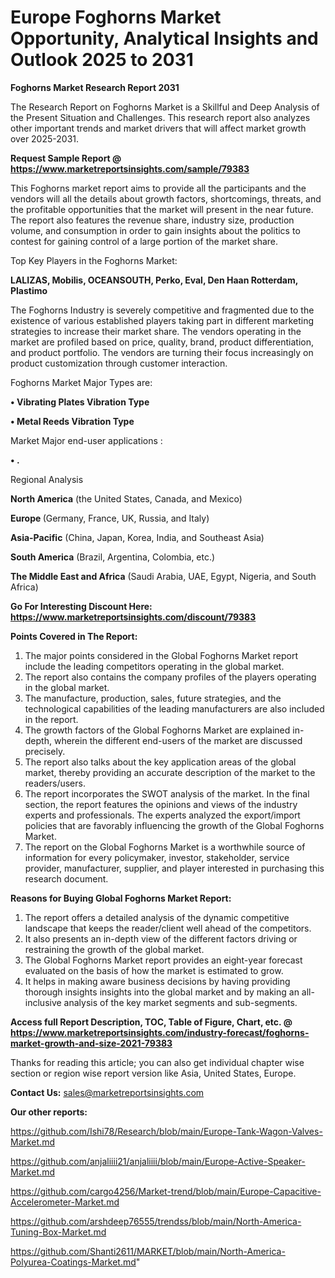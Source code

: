 # Europe Foghorns Market Opportunity, Analytical Insights and Outlook 2025 to 2031

<strong>Foghorns Market Research Report 2031</strong>

The Research Report on Foghorns Market is a Skillful and Deep Analysis of the Present Situation and Challenges. This research report also analyzes other important trends and market drivers that will affect market growth over 2025-2031.

<strong>Request Sample Report @ <a href=https://www.marketreportsinsights.com/sample/79383>https://www.marketreportsinsights.com/sample/79383</a></strong>

This Foghorns market report aims to provide all the participants and the vendors will all the details about growth factors, shortcomings, threats, and the profitable opportunities that the market will present in the near future. The report also features the revenue share, industry size, production volume, and consumption in order to gain insights about the politics to contest for gaining control of a large portion of the market share.

Top Key Players in the Foghorns Market:

<strong>LALIZAS, Mobilis, OCEANSOUTH, Perko, Eval, Den Haan Rotterdam, Plastimo</strong>

The Foghorns Industry is severely competitive and fragmented due to the existence of various established players taking part in different marketing strategies to increase their market share. The vendors operating in the market are profiled based on price, quality, brand, product differentiation, and product portfolio. The vendors are turning their focus increasingly on product customization through customer interaction.

Foghorns Market Major Types are:

<strong>• Vibrating Plates Vibration Type

• Metal Reeds Vibration Type</strong>

Market Major end-user applications :

<strong>• .</strong>

Regional Analysis

</u><strong><b>North America</b></strong> (the United States, Canada, and Mexico)

<strong><b>Europe </b></strong>(Germany, France, UK, Russia, and Italy)

<strong><b>Asia-Pacific</b></strong> (China, Japan, Korea, India, and Southeast Asia)

<strong><b>South America</b></strong> (Brazil, Argentina, Colombia, etc.)

<strong><b>The Middle East and Africa</b></strong> (Saudi Arabia, UAE, Egypt, Nigeria, and South Africa)

<strong>Go For Interesting Discount Here: <a href=https://www.marketreportsinsights.com/discount/79383>https://www.marketreportsinsights.com/discount/79383</a></strong>

<strong>Points Covered in The Report:</strong>
<ol>
  <li>The major points considered in the Global Foghorns Market report include the leading competitors operating in the global market.</li>
  <li>The report also contains the company profiles of the players operating in the global market.</li>
  <li>The manufacture, production, sales, future strategies, and the technological capabilities of the leading manufacturers are also included in the report.</li>
  <li>The growth factors of the Global Foghorns Market are explained in-depth, wherein the different end-users of the market are discussed precisely.</li>
  <li>The report also talks about the key application areas of the global market, thereby providing an accurate description of the market to the readers/users.</li>
  <li>The report incorporates the SWOT analysis of the market. In the final section, the report features the opinions and views of the industry experts and professionals. The experts analyzed the export/import policies that are favorably influencing the growth of the Global Foghorns Market.</li>
  <li>The report on the Global Foghorns Market is a worthwhile source of information for every policymaker, investor, stakeholder, service provider, manufacturer, supplier, and player interested in purchasing this research document.</li>
</ol>
<strong>Reasons for Buying Global Foghorns Market Report:</strong>

<ol>
  <li>The report offers a detailed analysis of the dynamic competitive landscape that keeps the reader/client well ahead of the competitors.</li>
  <li>It also presents an in-depth view of the different factors driving or restraining the growth of the global market.</li>
  <li>The Global Foghorns Market report provides an eight-year forecast evaluated on the basis of how the market is estimated to grow.</li>
  <li>It helps in making aware business decisions by having providing thorough insights insights into the global market and by making an all-inclusive analysis of the key market segments and sub-segments.</li>
</ol>
<strong>Access full Report Description, TOC, Table of Figure, Chart, etc. @ <a href=https://www.marketreportsinsights.com/industry-forecast/foghorns-market-growth-and-size-2021-79383>https://www.marketreportsinsights.com/industry-forecast/foghorns-market-growth-and-size-2021-79383</a></strong>


Thanks for reading this article; you can also get individual chapter wise section or region wise report version like Asia, United States, Europe.

<strong>Contact Us:</strong>
sales@marketreportsinsights.com

<strong>Our other reports:</strong>

<a href=https://github.com/Ishi78/Research/blob/main/Europe-Tank-Wagon-Valves-Market.md>https://github.com/Ishi78/Research/blob/main/Europe-Tank-Wagon-Valves-Market.md</a>

<a href=https://github.com/anjaliiii21/anjaliiii/blob/main/Europe-Active-Speaker-Market.md>https://github.com/anjaliiii21/anjaliiii/blob/main/Europe-Active-Speaker-Market.md</a>

<a href=https://github.com/cargo4256/Market-trend/blob/main/Europe-Capacitive-Accelerometer-Market.md>https://github.com/cargo4256/Market-trend/blob/main/Europe-Capacitive-Accelerometer-Market.md</a>

<a href=https://github.com/arshdeep76555/trendss/blob/main/North-America-Tuning-Box-Market.md>https://github.com/arshdeep76555/trendss/blob/main/North-America-Tuning-Box-Market.md</a>

<a href=https://github.com/Shanti2611/MARKET/blob/main/North-America-Polyurea-Coatings-Market.md>https://github.com/Shanti2611/MARKET/blob/main/North-America-Polyurea-Coatings-Market.md</a>"
